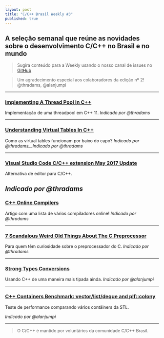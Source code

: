 ```yaml
---
layout: post
title: "C/C++ Brasil Weekly #3"
published: true
---
```


## A seleção semanal que reúne as novidades sobre o desenvolvimento C/C++ no Brasil e no mundo

>Sugira conteúdo para a Weekly usando o nosso canal de issues no [GitHub](https://github.com/ccppbrasil/ccppbrasil.github.io/issues)

>Um agradecimento especial aos colaboradores da edição nº 2! @thradams, @alanjumpi

---


### [Implementing A Thread Pool In C++](https://nax.io/2017/05/21/implementing-a-thread-pool-in-c++)
Implementação de uma threadpool em C++ 11.
_Indicado por @thradams_

---

### [Understanding Virtual Tables In C++](http://ariasalpablo.blogspot.com.br/2017/05/understanding-virtual-tables-in-c.html)
Como as virtual tables funcionam por baixo do capo?
_Indicado por @thradams__Indicado por @thradams_

---

### [Visual Studio Code C/C++ extension May 2017 Update](https://blogs.msdn.microsoft.com/vcblog/2017/05/19/visual-studio-code-cc-extension-may-2017-update/)
Alternativa de editor para C/C++.

_Indicado por @thradams_
---

### [C++ Online Compilers](https://arne-mertz.de/2017/05/online-compilers/)
Artigo com uma lista de vários compiladores online!
_Indicado por @thradams_

---


### [7 Scandalous Weird Old Things About The C Preprocessor](http://blog.robertelder.org/7-weird-old-things-about-the-c-preprocessor/)
Para quem têm curiosidade sobre o preprocessador do C.
_Indicado por @thradams_

---

### [Strong Types Conversions](http://www.fluentcpp.com/2017/05/26/strong-types-conversions/)
Usando C++ de uma maneira mais tipada ainda.
_Indicado por @alanjumpi_

---

### [C++ Containers Benchmark: vector/list/deque and plf::colony](https://baptiste-wicht.com/posts/2017/05/cpp-containers-benchmark-vector-list-deque-plf-colony.html)
Teste de performance comparando vários contâiners da STL.

_Indicado por @alanjumpi_

---


>O C/C++ é mantido por voluntários da comunidade C/C++ Brasil.

